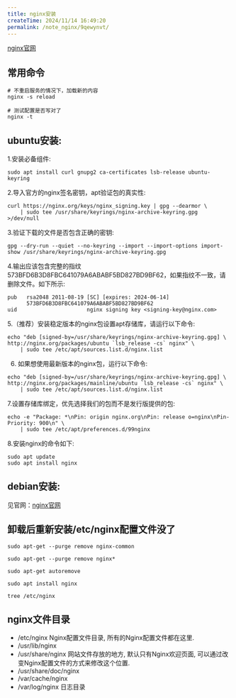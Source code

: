 ```yaml
---
title: nginx安装
createTime: 2024/11/14 16:49:20
permalink: /note_nginx/9qewynvt/
---
```


[nginx官网](https://nginx.org/en/linux_packages.html)


## 常用命令
```shell
# 不重启服务的情况下，加载新的内容
nginx -s reload

# 测试配置是否写对了
nginx -t
```




## ubuntu安装:

1.安装必备组件:

```shell
sudo apt install curl gnupg2 ca-certificates lsb-release ubuntu-keyring
```

2.导入官方的nginx签名密钥，apt验证包的真实性:

```shell
curl https://nginx.org/keys/nginx_signing.key | gpg --dearmor \
    | sudo tee /usr/share/keyrings/nginx-archive-keyring.gpg >/dev/null
```

3.验证下载的文件是否包含正确的密钥:
```shell
gpg --dry-run --quiet --no-keyring --import --import-options import-show /usr/share/keyrings/nginx-archive-keyring.gpg
```

4.输出应该包含完整的指纹573BFD6B3D8FBC641079A6ABABF5BD827BD9BF62，如果指纹不一致，请删除文件。如下所示:

```shell
pub   rsa2048 2011-08-19 [SC] [expires: 2024-06-14]
      573BFD6B3D8FBC641079A6ABABF5BD827BD9BF62
uid                      nginx signing key <signing-key@nginx.com>
```

5.（推荐）安装稳定版本的nginx包设置apt存储库，请运行以下命令:

```shell
echo "deb [signed-by=/usr/share/keyrings/nginx-archive-keyring.gpg] \
http://nginx.org/packages/ubuntu `lsb_release -cs` nginx" \
    | sudo tee /etc/apt/sources.list.d/nginx.list
```

6. 如果想使用最新版本的nginx包，运行以下命令:
```shell
echo "deb [signed-by=/usr/share/keyrings/nginx-archive-keyring.gpg] \
http://nginx.org/packages/mainline/ubuntu `lsb_release -cs` nginx" \
    | sudo tee /etc/apt/sources.list.d/nginx.list
```


7.设置存储库绑定，优先选择我们的包而不是发行版提供的包:

```shell
echo -e "Package: *\nPin: origin nginx.org\nPin: release o=nginx\nPin-Priority: 900\n" \
    | sudo tee /etc/apt/preferences.d/99nginx
```


8.安装nginx的命令如下:

```shell
sudo apt update
sudo apt install nginx

```



## debian安装:
见官网：[nginx官网](https://nginx.org/en/linux_packages.html)


## 卸载后重新安装/etc/nginx配置文件没了

```shell
sudo apt-get --purge remove nginx-common 

sudo apt-get --purge remove nginx*

sudo apt-get autoremove

sudo apt install nginx

tree /etc/nginx
```



## nginx文件目录

- /etc/nginx  Nginx配置文件目录, 所有的Nginx配置文件都在这里.
- /usr/lib/nginx
- /usr/share/nginx 网站文件存放的地方, 默认只有Nginx欢迎页面, 可以通过改变Nginx配置文件的方式来修改这个位置.
- /usr/share/doc/nginx
- /var/cache/nginx
- /var/log/nginx  日志目录



